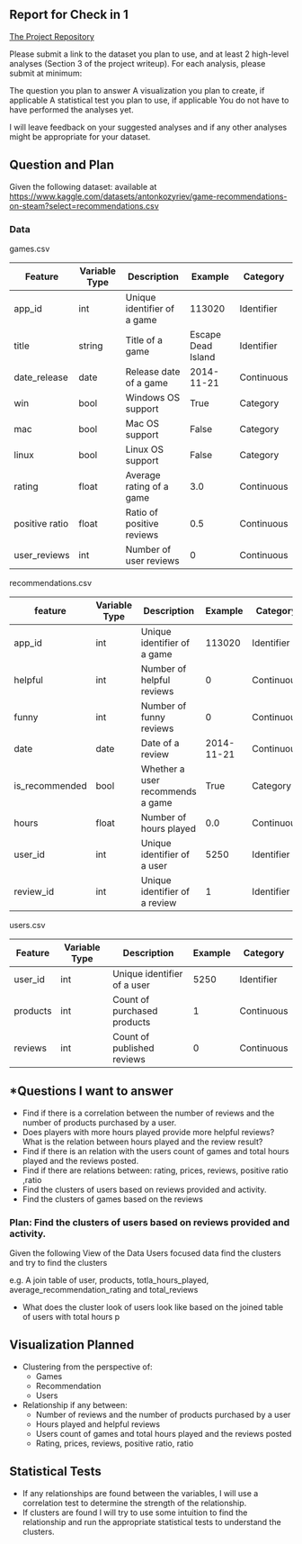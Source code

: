 ## Report for Check in 1


[The Project Repository](https://github.com/NeneWang/recommendation-systems-exploration/tree/master/final_project_exploration) 

Please submit a link to the dataset you plan to use, and at least 2 high-level analyses (Section 3 of the project writeup). For each analysis, please submit at minimum:

The question you plan to answer
A visualization you plan to create, if applicable
A statistical test you plan to use, if applicable
You do not have to have performed the analyses yet.

I will leave feedback on your suggested analyses and if any other analyses might be appropriate for your dataset.


## Question and Plan


Given the following dataset: available at https://www.kaggle.com/datasets/antonkozyriev/game-recommendations-on-steam?select=recommendations.csv


### Data

games.csv

| Feature        | Variable Type | Description                 | Example            | Category   |
| -------------- | ------------- | --------------------------- | ------------------ | ---------- |
| app_id         | int           | Unique identifier of a game | 113020             | Identifier |
| title          | string        | Title of a game             | Escape Dead Island | Identifier |
| date_release   | date          | Release date of a game      | 2014-11-21         | Continuous |
| win            | bool          | Windows OS support          | True               | Category   |
| mac            | bool          | Mac OS support              | False              | Category   |
| linux          | bool          | Linux OS support            | False              | Category   |
| rating         | float         | Average rating of a game    | 3.0                | Continuous |
| positive ratio | float         | Ratio of positive reviews   | 0.5                | Continuous |
| user_reviews   | int           | Number of user reviews      | 0                  | Continuous |


recommendations.csv

| feature        | Variable Type | Description                      | Example    | Category   |
| -------------- | ------------- | -------------------------------- | ---------- | ---------- |
| app_id         | int           | Unique identifier of a game      | 113020     | Identifier |
| helpful        | int           | Number of helpful reviews        | 0          | Continuous |
| funny          | int           | Number of funny reviews          | 0          | Continuous |
| date           | date          | Date of a review                 | 2014-11-21 | Continuous |
| is_recommended | bool          | Whether a user recommends a game | True       | Category   |
| hours          | float         | Number of hours played           | 0.0        | Continuous |
| user_id        | int           | Unique identifier of a user      | 5250       | Identifier |
| review_id      | int           | Unique identifier of a review    | 1          | Identifier |

users.csv

| Feature  | Variable Type | Description                 | Example | Category   |
| -------- | ------------- | --------------------------- | ------- | ---------- |
| user_id  | int           | Unique identifier of a user | 5250    | Identifier |
| products | int           | Count of purchased products | 1       | Continuous |
| reviews  | int           | Count of published reviews  | 0       | Continuous |

## *Questions I want to answer

- Find if there is a correlation between the number of reviews and the number of products purchased by a user.
- Does players with more hours played provide more helpful reviews? What is the relation between hours played and the review result?
- Find if there is an relation with the users count of games and total hours played and the reviews posted. 
- Find if there are relations between: rating, prices, reviews, positive ratio ,ratio
- Find the clusters of users based on reviews provided and activity.
- Find the clusters of games based on the reviews


### Plan: Find the clusters of users based on reviews provided and activity.
Given the following View of the Data Users focused data find the clusters and try to find the clusters

e.g. 
A join table of user, products, totla_hours_played, average_recommendation_rating and total_reviews

- What does the cluster look of users look like based on the joined table of users with total hours p

## Visualization Planned

- Clustering from the perspective of:
  - Games
  - Recommendation
  - Users
- Relationship if any between:
  - Number of reviews and the number of products purchased by a user
  - Hours played and helpful reviews
  - Users count of games and total hours played and the reviews posted
  - Rating, prices, reviews, positive ratio, ratio

## Statistical Tests

- If any relationships are found between the variables, I will use a correlation test to determine the strength of the relationship.
- If clusters are found I will try to use some intuition to find the relationship and run the appropriate statistical tests to understand the clusters.



